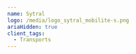 ```yaml
---
name: Sytral
logo: /media/logo_sytral_mobilite-s.png
ariaHidden: true
client_tags:
  - Transports
---
```

